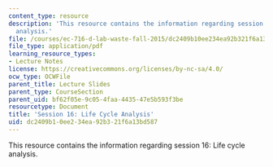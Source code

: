 ```yaml
---
content_type: resource
description: 'This resource contains the information regarding session 16: Life cycle
  analysis.'
file: /courses/ec-716-d-lab-waste-fall-2015/dc2409b10ee234ea92b321f6a13bd587_MITEC_716F15_Session16.pdf
file_type: application/pdf
learning_resource_types:
- Lecture Notes
license: https://creativecommons.org/licenses/by-nc-sa/4.0/
ocw_type: OCWFile
parent_title: Lecture Slides
parent_type: CourseSection
parent_uid: bf62f05e-9c05-4faa-4435-47e5b593f3be
resourcetype: Document
title: 'Session 16: Life Cycle Analysis'
uid: dc2409b1-0ee2-34ea-92b3-21f6a13bd587
---
```

This resource contains the information regarding session 16: Life cycle analysis.